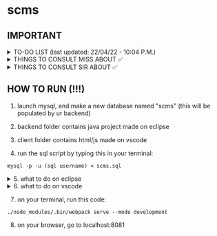 # scms

## IMPORTANT
<details>
<summary>TO-DO LIST (last updated: 22/04/22 - 10:04 P.M.)</summary>

- implement "update" functionality into the saves
    <details>
    <summary>backend</summary>
    * category

    * customer

    * order

    * product
    </details>

    <details>
    <summary>client</summary>
    * category

    * customer

    * order
    
    * product

    <details>
    <summary>client: things of note</summary>

    - make sure that the header changes if there is an id received (check recording for more info)

    - if there is an id (which means u are editing), then header is "Editing {object} {id}}"
        - where 
            - object is either category, customer, order, or product
            - id is the object's id
            - e.g. Editing Product 1

        - should delete button be:
            - in category show, beside the edit button (like how sir did it)
            - or embedded in the edit page as a danger zone?
                - if danger zone, set it so it only appears when u go to save page through the edit button
                - if there is id, then return danger zone

    </details>
    </details>
        
- implement "delete" functionality into the saves
    <details>
    <summary>backend ✅</summary>

    * category ✅ 

    * customer ✅

    * order ✅

    * product ✅
    
    </details>
    
    <details>
    <summary>client ✅</summary>

    * category ✅ 

    * customer ✅

    * order ✅

    * product ✅
    
    </details>


</details>

<details>
<summary>THINGS TO CONSULT MISS ABOUT ✅</summary>

1. how our backend and client works
    * backend thats built on spring framework that is connected to a mysql db
    * client that runs on react and js
2. incompatibility with the java tutorial she showed
    * java & jdbc vs. java spring framework & mysql
    * wrong understanding that we needed a .sql file to have a working backend?
    * rather, we are connected to sql already
3. we're following the oop that our other major is talking about
4. ensure that she knows there is mysql involved
    * we dont have a specific .sql file, BUT we are working with sql
    * the only thing that needs to be done is make a scms db in mysql
    * then our backend will handle the rest

</details>

<details>
<summary>THINGS TO CONSULT SIR ABOUT ✅</summary>

1. ung id system ang gulo :l
2. ung orders, how to work with many to many relationships?
    * how to have a form input for many inputs (like list of product)? 
    * and how to convert that into smth that the backend can use???
    * how to work with the builder + controller?
3. additionally, how to work with arrays sa render product?
    * e.g. in categories, show localhost:8080, the array of products under a category
    * how to render that?
4. how to work with update and delete in the backend?
    * problematic cors request errors kahit may cross origin annotation

</details>

## HOW TO RUN (!!!)

1. launch mysql, and make a new database named "scms" (this will be populated by ur backend)

2. backend folder contains java project made on eclipse

3. client folder contains html/js made on vscode

4. run the sql script by typing this in your terminal:

```
mysql -p -u (sql username) < scms.sql
```

<details>
<summary>5. what to do on eclipse</summary>

    1. import as project the backend to eclipse
    
    2. within eclipse, in src/main/resources/application.properties,
    change the necessary info to match ur sql settings

    3. run 'program.java' within the backend project on eclipse

</details>

<details>
<summary>6. what to do on vscode</summary>

    1. add the client folder to ur vscode workspace

    2. make sure that your terminal is set to the client folder directory
        * e.g. your terminal should look like this:
        
    E:\Programming\github\scms\client> []     <= this thing is ur cursor
</details>

7. on your terminal, run this code:

```
./node_modules/.bin/webpack serve --mode development
```

8. on your browser, go to localhost:8081